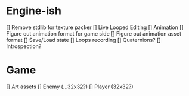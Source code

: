 # Engine-ish 
[] Remove stdlib for texture packer
[] Live Looped Editing
[] Animation
[] Figure out animation format for game side
[] Figure out animation asset format
[] Save/Load state
[] Loops recording 
[] Quaternions?
[] Introspection?

# Game
[] Art assets
[] Enemy (...32x32?)
[] Player (32x32?)
